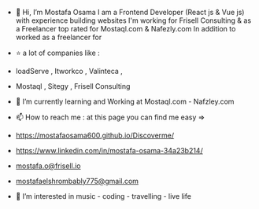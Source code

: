 - 👋 Hi, I’m Mostafa Osama
I am a Frontend Developer (React js & Vue js) with experience building websites I'm working for Frisell Consulting & as a Freelancer top rated for Mostaql.com & Nafezly.com In addition to worked as a freelancer for


- ⭐ a lot of companies like :
- loadServe , Itworkco , Valinteca ,
- Mostaql , Sitegy , Frisell Consulting 

- 🌱 I’m currently learning and Working at Mostaql.com - Nafzley.com
- 📫 How to reach me : at this page you can find me easy =>  
- https://mostafaosama600.github.io/Discoverme/
- https://www.linkedin.com/in/mostafa-osama-34a23b214/

- mostafa.o@frisell.io
- mostafaelshrombably775@gmail.com

- 👀 I’m interested in music - coding - travelling - live life


